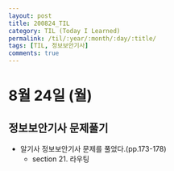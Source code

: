 ```yaml
---
layout: post
title: 200824_TIL
category: TIL (Today I Learned)
permalink: /til/:year/:month/:day/:title/
tags: [TIL, 정보보안기사]
comments: true
---
```

# 8월 24일 (월)

## 정보보안기사 문제풀기
- 알기사 정보보안기사 문제를 풀었다.(pp.173-178)
  - section 21. 라우팅
